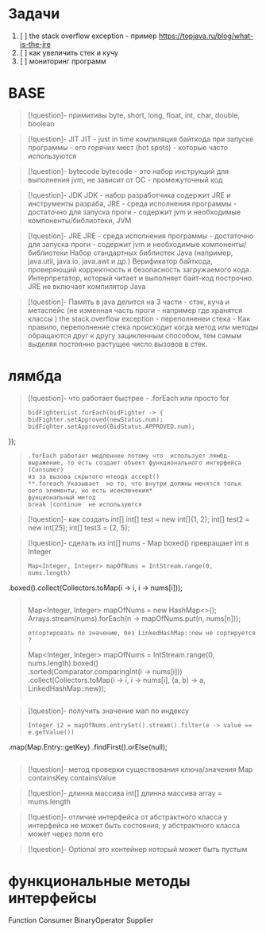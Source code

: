 # Задачи 
1. [ ] the stack overflow exception - пример  https://topjava.ru/blog/what-is-the-jre 
2. [ ] как увеличить стек и кучу
3. [ ] мониторинг программ

# BASE

>[!question]- примитивы 
>byte, short, long, float, int, char, double, boolean  

>[!question]- JIT 
>JIT - just in time компиляция байткода при запуске программы - его горячих мест (hot spots) - которые часто используются

>[!question]- bytecode 
>bytecode - это набор инструкций для выполнения jvm, не зависит от ОС - промежуточный код 

>[!question]- JDK 
>JDK - набор разработчика содержит JRE и инструменты разраба, JRE - среда исполнения программы - достаточно для запуска проги - содержит jvm и необходимые компоненты/библиотеки, JVM 

>[!question]- JRE 
>JRE - среда исполнения программы - достаточно для запуска проги - содержит jvm и необходимые компоненты/библиотеки 
>Набор стандартных библиотек Java (например, java.util, java.io, java.awt и др.)
>Верификатор байткода, проверяющий корректность и безопасность загружаемого кода.
>Интерпретатор, который читает и выполняет байт-код построчно.
>JRE не включает компилятор Java

>[!question]- Память в java 
>делится на 3 части - стэк, куча и метаспейс (не изменная часть проги - например где хранятся классы )
>the stack overflow exception - переполненеи стека  - Как правило, переполнение стека происходит когда метод или методы обращаются друг к другу зацикленным способом, тем самым выделяя постоянно растущее число вызовов в стек. 
# лямбда 

>[!question]-  что работает быстрее  - .forEach или просто for 
>```
>bidFighterList.forEach(bidFighter -> {
>bidFighter.setApproved(newStatus.num);
>bidFighter.setApproved(BidStatus.APPROVED.num);  
});
>```
> .forEach работает медленнее потому что  использует лямбд-выражение, то есть создает объект функционального интерфейса (Consumer)
> из за вызова скрытого мтеода accept()
> **.foreach Указывает  но то, что внутри должны менятся тольк оего элементы, но есть исеключения*
> фунциональный метод 
> break |continue  не используются 

>[!question]- как создать int[]
>int[] test = new int[]{1, 2};
>int[] test2 = new int[25];
>int[] test3 = {2, 5};

>[!question]- сделать из  int[] nums - Map
>boxed() превращает int  в Integer
>```
>Map<Integer, Integer> mapOfNums = IntStream.range(0, nums.length)
.boxed().collect(Collectors.toMap(i -> i, i -> nums[i]));
>```
>```
>Map<Integer, Integer> mapOfNums = new HashMap<>(); Arrays.stream(nums).forEach(n -> mapOfNums.put(n, nums[n]));
>```
> отсортировать по значению, без LinkedHashMap::new не сортируется ? 
> ```
> Map<Integer, Integer> mapOfNums = IntStream.range(0, nums.length).boxed()  
>.sorted(Comparator.comparingInt(i -> nums[i]))  
>.collect(Collectors.toMap(i -> i, i -> nums[i], (a, b) -> a, LinkedHashMap::new));
> ```

>[!question]- получить значение мап по индексу
>```
>Integer i2 = mapOfNums.entrySet().stream().filter(e -> value == e.getValue())
.map(Map.Entry::getKey)
.findFirst().orElse(null);
>```

>[!question]- метод проверки существования ключа/значения Map
>containsKey
>containsValue 

>[!question]- длинна массива int[]
>длинна массива array = mums.length 

>[!question]- отличие интерфейса от абстрактного класса
>у интерфейса не может быть состояния, у абстрактного класса может через поля его

>[!question]- Optional это 
контейнер который  может быть пустым

# функциональные методы интерфейсы

Function
Consumer
BinaryOperator
Supplier

